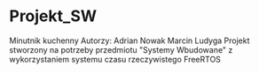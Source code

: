 # Projekt_SW
Minutnik kuchenny
Autorzy:
Adrian Nowak
Marcin Ludyga
Projekt stworzony na potrzeby przedmiotu "Systemy Wbudowane" z wykorzystaniem systemu czasu rzeczywistego FreeRTOS
